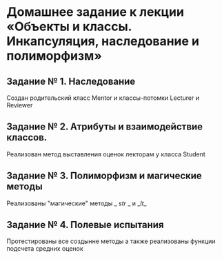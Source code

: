 # Домашнее задание к лекции «Объекты и классы. Инкапсуляция, наследование и полиморфизм»
## Задание № 1. Наследование 
Cоздан родительский класс Mentor и классы-потомки Lecturer и Reviewer

## Задание № 2. Атрибуты и взаимодействие классов.
Реализован метод выставления оценок лекторам у класса Student

## Задание № 3. Полиморфизм и магические методы
Реализованы "магические" методы \_ _str_ _ и \__lt__

## Задание № 4. Полевые испытания
Протестированы все создынне методы а также реализованы функции подсчета средних оценок

